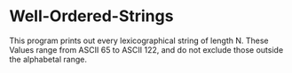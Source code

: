# Well-Ordered-Strings
This program prints out every lexicographical string of length N. These Values range from ASCII 65 to ASCII 122, and do not exclude those outside the alphabetal range.
